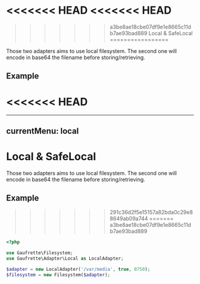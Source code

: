 <<<<<<< HEAD
<<<<<<< HEAD
=======
>>>>>>> a3be8ae18cbe07df9e1e8665c11db7ae93bad889
Local & SafeLocal
=================

Those two adapters aims to use local filesystem. The second one will encode in base64 the filename before storing/retrieving.

Example
-------
<<<<<<< HEAD
=======
---
currentMenu: local
---

# Local & SafeLocal

Those two adapters aims to use local filesystem. The second one will encode in base64 the filename before storing/retrieving.

## Example
>>>>>>> 291c36d2f5e15157a82bda0c29e88649ab09a744
=======
>>>>>>> a3be8ae18cbe07df9e1e8665c11db7ae93bad889

```php
<?php

use Gaufrette\Filesystem;
use Gaufrette\Adapter\Local as LocalAdapter;

$adapter = new LocalAdapter('/var/media', true, 0750);
$filesystem = new Filesystem($adapter);
```
